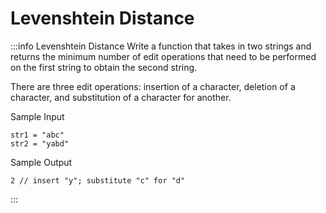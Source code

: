 # Levenshtein Distance

:::info Levenshtein Distance
Write a function that takes in two strings and returns the minimum number of edit operations that need to be performed on the first string to obtain the second string.

There are three edit operations: insertion of a character, deletion of a character, and substitution of a character for another.

Sample Input
```
str1 = "abc"
str2 = "yabd"
```   
Sample Output
```
2 // insert "y"; substitute "c" for "d"
```
:::


```js title="Solution 1"
```


```js title="Solution 2"
```